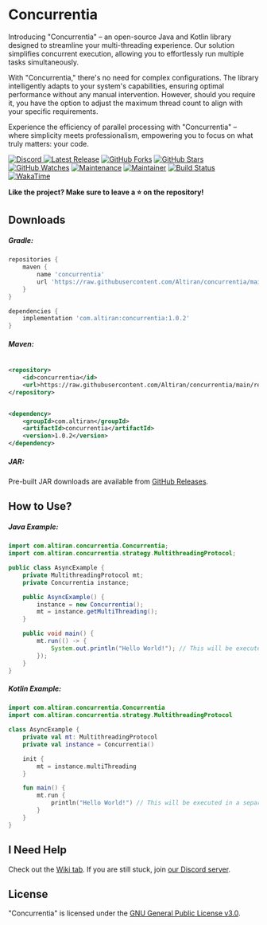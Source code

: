 # Concurrentia

Introducing "Concurrentia" – an open-source Java and Kotlin library designed to streamline your multi-threading
experience. Our solution simplifies concurrent execution, allowing you to effortlessly run multiple tasks
simultaneously.

With "Concurrentia," there's no need for complex configurations. The library intelligently adapts to your system's
capabilities, ensuring optimal performance without any manual intervention. However, should you require it, you have the
option to adjust the maximum thread count to align with your specific requirements.

Experience the efficiency of parallel processing with "Concurrentia" – where simplicity meets professionalism,
empowering you to focus on what truly matters: your code.

[ ![Discord](https://canary.discordapp.com/api/guilds/729950513352933386/widget.png) ](https://discord.gg/jsSGFeR)
[ ![Latest Release](https://img.shields.io/badge/Latest%20Release-1.0.2-orange)](https://github.com/Altiran/concurrentia/releases/tag/1.0.2)
[ ![GitHub Forks](https://img.shields.io/github/forks/Altiran/concurrentia.svg)](https://github.com/Altiran/concurrentia/fork)
[ ![GitHub Stars](https://img.shields.io/github/stars/Altiran/concurrentia.svg)](https://github.com/Altiran/concurrentia/stargazers)
[ ![GitHub Watches](https://img.shields.io/github/watchers/Altiran/concurrentia.svg)](https://github.com/Altiran/concurrentia/watchers)
[ ![Maintenance](https://img.shields.io/badge/Maintained%3F-yes-green.svg)](https://github.com/Altiran/concurrentia/graphs/commit-activity)
[ ![Maintainer](https://img.shields.io/badge/Maintainer-Altiran_Studios-blue)](https://github.com/Altiran)
[ ![Build Status](https://github.com/Altiran/concurrentia/actions/workflows/main.yml/badge.svg "Build Status")](https://github.com/Altiran/concurrentia)
[ ![WakaTime](https://wakatime.com/badge/github/Altiran/concurrentia.svg)](https://wakatime.com/badge/github/Altiran/concurrentia)

**Like the project? Make sure to leave a ⭐ on the repository!**

## Downloads

##### Gradle:

```groovy
repositories {
    maven {
        name 'concurrentia'
        url 'https://raw.githubusercontent.com/Altiran/concurrentia/main/repo'
    }
}
```

```groovy
dependencies {
    implementation 'com.altiran:concurrentia:1.0.2'
}
```

##### Maven:

```xml

<repository>
    <id>concurrentia</id>
    <url>https://raw.githubusercontent.com/Altiran/concurrentia/main/repo</url>
</repository>
```

```xml

<dependency>
    <groupId>com.altiran</groupId>
    <artifactId>concurrentia</artifactId>
    <version>1.0.2</version>
</dependency>
```

##### JAR:

Pre-built JAR downloads are available from [GitHub Releases](https://github.com/altiran/concurrentia/releases).

## How to Use?

##### Java Example:

```java
import com.altiran.concurrentia.Concurrentia;
import com.altiran.concurrentia.strategy.MultithreadingProtocol;

public class AsyncExample {
    private MultithreadingProtocol mt;
    private Concurrentia instance;

    public AsyncExample() {
        instance = new Concurrentia();
        mt = instance.getMultiThreading();
    }

    public void main() {
        mt.run(() -> {
            System.out.println("Hello World!"); // This will be executed in a separate thread asynchronously
        });
    }
}
```

##### Kotlin Example:

```kotlin
import com.altiran.concurrentia.Concurrentia
import com.altiran.concurrentia.strategy.MultithreadingProtocol

class AsyncExample {
    private val mt: MultithreadingProtocol
    private val instance = Concurrentia()

    init {
        mt = instance.multiThreading
    }

    fun main() {
        mt.run {
            println("Hello World!") // This will be executed in a separate thread asynchronously
        }
    }
}
```

## I Need Help

Check out the [Wiki tab](https://github.com/Altiran/concurrentia/wiki).
If you are still stuck, join [our Discord server](https://discord.gg/jsSGFeR).

## License

"Concurrentia" is licensed under the [GNU General Public License v3.0](https://www.gnu.org/licenses/gpl-3.0.html).
